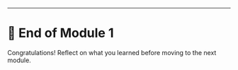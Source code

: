 <!--
# 🧠 Module 1: Introduction to Sequential, Concurrent, and Parallel Computing

## 📘 Learning Objectives
- Understand the difference between **Sequential**, **Concurrent**, and **Parallel** computing.
- Write simple C++ programs that demonstrate each concept.
- Explain how real-world tasks relate to computing strategies.

---

## 🧬 Section 1: Sequential Computing

### 💡 What is it?
Sequential Computing runs tasks one after another — only one path of execution.

### 🍔 Real-Life Analogy
Making a sandwich by yourself:
1. Get bread
2. Add cheese
3. Add ham
4. Assemble sandwich

### 🧪 Code Activity: `makeSandwich`

#### Questions for Students:
- What do you observe when you run the sequential sandwich-making code?  
  **Answer:** ___________

- If you were to add "Spread butter" before adding cheese, how would you modify the steps?  
  **Answer:** ___________

- Why is sequential execution important in some programs?  
  **Answer:** ___________

---

## 🧬 Section 2: Concurrent Computing

### 💡 What is it?
Tasks **alternate**, but don't actually run at the same time.

### ☕ Real-Life Analogy
Alternating between making coffee and toasting bread.

### 🧪 Code Activity: `prepareCoffeeAndToast`

#### Questions for Students:
- What pattern did you notice when the coffee and toast preparation alternated?  
  **Answer:** ___________

- How did changing the number of steps affect the alternation?  
  **Answer:** ___________

- Give a real-life example (other than coffee and toast) that could be done concurrently.  
  **Answer:** ___________

---

## 🧬 Section 3: Parallel Computing

### 💡 What is it?
Tasks run **simultaneously** using multiple threads.

### 🪣 Real-Life Analogy
You wash dishes while a friend folds clothes at the same time.

### 🧪 Code Activity: `parallelTasks`

#### Questions for Students:
- How did the outputs of dish-washing and clothes-folding appear?  
  **Answer:** ___________

- What happened when one of the tasks took longer than the other?  
  **Answer:** ___________

- Why is parallel computing useful?  
  **Answer:** ___________

---

## 🧬 Section 4: Concurrent and Parallel

### 💡 What is it?
Combines both strategies: parts run simultaneously, others switch tasks.

### 🎉 Real-Life Analogy
At a party:
- You check progress (concurrent)
- Two friends prep food and decorate (parallel)

### 🧪 Code Activity: `organizeParty`

#### Questions for Students:
- How did the main thread interact with the other threads?  
  **Answer:** ___________

- If you add a new task "Playlist setup," how will it affect the party preparation?  
  **Answer:** ___________

- Give another real-world scenario that involves both concurrency and parallelism.  
  **Answer:** ___________

---

## 🧬 Section 5: Sequential vs. Parallel Comparison

### 📦 Real-Life Analogy
Packing boxes:
- Alone (sequential)
- With help (parallel)

#### Questions for Students:
- What are the advantages of using threads compared to sequential packing?  
  **Answer:** ___________

- When is it better to use sequential execution instead of parallel execution?  
  **Answer:** ___________

---

## 📝 Knowledge Check: Quick Quiz

Answer the following questions:

- What’s the main difference between concurrency and parallelism?  
  **Answer:** ___________

- Which C++ feature allows running code on multiple threads?  
  **Answer:** ___________

- How can we simulate work delays in C++?  
  **Answer:** ___________

---

## 🛠️ Hands-on Challenge

### Scenario:
You are simulating preparation for a school project:
- You gather materials
- Your friend creates slides
- Another friend prints handouts

#### Questions for Students:
- How will you implement this simulation using parallel computing with 3 threads?  
  **Answer:** ___________

- List down realistic steps you would add, and how you would insert delays.  
  **Answer:** ___________

- Sketch a simple plan on how you would divide tasks among threads.  
  **Answer:** ___________

---

# 🔢 Final Programming Task: Combine All Concepts

## Programming Activity
- Create a single C++ program containing a **menu system**.
- The menu should allow users to select:
  1. Sequential Sandwich Making
  2. Concurrent Coffee and Toast Preparation
  3. Parallel Dishwashing and Clothes Folding
  4. Concurrent and Parallel Party Organization
- Each menu item should call the respective program section.
- Use threads where necessary.
- Comment the code to explain how each technique is implemented.

### Sample Menu Layout
```
Select an activity:
1. Make a Sandwich (Sequential)
2. Prepare Coffee and Toast (Concurrent)
3. Perform House Chores (Parallel)
4. Organize a Party (Concurrent and Parallel)
5. Exit
```
-->

---

# 💬 End of Module 1

Congratulations! Reflect on what you learned before moving to the next module.
